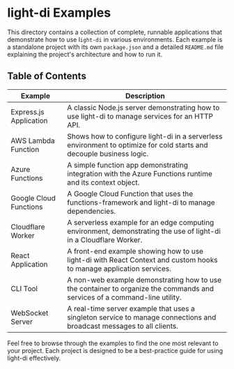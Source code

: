 # light-di Examples

This directory contains a collection of complete, runnable applications that demonstrate how to use l`ight-di` in various environments. Each example is a standalone project with its own `package.json` and a detailed `README.md` file explaining the project's architecture and how to run it.

## Table of Contents

| Example | Description |
| ------- | ----------- |
| Express.js Application | A classic Node.js server demonstrating how to use light-di to manage services for an HTTP API. |
| AWS Lambda Function | Shows how to configure light-di in a serverless environment to optimize for cold starts and decouple business logic. |
| Azure Functions | A simple function app demonstrating integration with the Azure Functions runtime and its context object. |
| Google Cloud Functions | A Google Cloud Function that uses the functions-framework and light-di to manage dependencies. |
| Cloudflare Worker | A serverless example for an edge computing environment, demonstrating the use of light-di in a Cloudflare Worker. |
| React Application | A front-end example showing how to use light-di with React Context and custom hooks to manage application services. |
CLI Tool | A non-web example demonstrating how to use the container to organize the commands and services of a command-line utility. |
| WebSocket Server | A real-time server example that uses a singleton service to manage connections and broadcast messages to all clients.

Feel free to browse through the examples to find the one most relevant to your project. Each project is designed to be a best-practice guide for using light-di effectively.